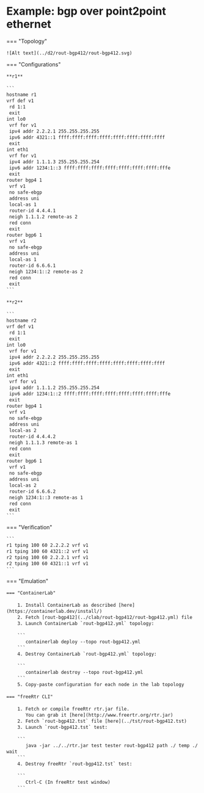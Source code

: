 # Example: bgp over point2point ethernet

=== "Topology"

    ![Alt text](../d2/rout-bgp412/rout-bgp412.svg)

=== "Configurations"

    **r1**

    ```
    hostname r1
    vrf def v1
     rd 1:1
     exit
    int lo0
     vrf for v1
     ipv4 addr 2.2.2.1 255.255.255.255
     ipv6 addr 4321::1 ffff:ffff:ffff:ffff:ffff:ffff:ffff:ffff
     exit
    int eth1
     vrf for v1
     ipv4 addr 1.1.1.3 255.255.255.254
     ipv6 addr 1234:1::3 ffff:ffff:ffff:ffff:ffff:ffff:ffff:fffe
     exit
    router bgp4 1
     vrf v1
     no safe-ebgp
     address uni
     local-as 1
     router-id 4.4.4.1
     neigh 1.1.1.2 remote-as 2
     red conn
     exit
    router bgp6 1
     vrf v1
     no safe-ebgp
     address uni
     local-as 1
     router-id 6.6.6.1
     neigh 1234:1::2 remote-as 2
     red conn
     exit
    ```

    **r2**

    ```
    hostname r2
    vrf def v1
     rd 1:1
     exit
    int lo0
     vrf for v1
     ipv4 addr 2.2.2.2 255.255.255.255
     ipv6 addr 4321::2 ffff:ffff:ffff:ffff:ffff:ffff:ffff:ffff
     exit
    int eth1
     vrf for v1
     ipv4 addr 1.1.1.2 255.255.255.254
     ipv6 addr 1234:1::2 ffff:ffff:ffff:ffff:ffff:ffff:ffff:fffe
     exit
    router bgp4 1
     vrf v1
     no safe-ebgp
     address uni
     local-as 2
     router-id 4.4.4.2
     neigh 1.1.1.3 remote-as 1
     red conn
     exit
    router bgp6 1
     vrf v1
     no safe-ebgp
     address uni
     local-as 2
     router-id 6.6.6.2
     neigh 1234:1::3 remote-as 1
     red conn
     exit
    ```

=== "Verification"

    ```
    r1 tping 100 60 2.2.2.2 vrf v1
    r1 tping 100 60 4321::2 vrf v1
    r2 tping 100 60 2.2.2.1 vrf v1
    r2 tping 100 60 4321::1 vrf v1
    ```

=== "Emulation"

    === "ContainerLab"

        1. Install ContainerLab as described [here](https://containerlab.dev/install/)  
        2. Fetch [rout-bgp412](../clab/rout-bgp412/rout-bgp412.yml) file  
        3. Launch ContainerLab `rout-bgp412.yml` topology:  

        ```
           containerlab deploy --topo rout-bgp412.yml  
        ```
        4. Destroy ContainerLab `rout-bgp412.yml` topology:  

        ```
           containerlab destroy --topo rout-bgp412.yml  
        ```
        5. Copy-paste configuration for each node in the lab topology

    === "freeRtr CLI"

        1. Fetch or compile freeRtr rtr.jar file.  
           You can grab it [here](http://www.freertr.org/rtr.jar)  
        2. Fetch `rout-bgp412.tst` file [here](../tst/rout-bgp412.tst)  
        3. Launch `rout-bgp412.tst` test:  

        ```
           java -jar ../../rtr.jar test tester rout-bgp412 path ./ temp ./ wait
        ```
        4. Destroy freeRtr `rout-bgp412.tst` test:  

        ```
           Ctrl-C (In freeRtr test window)
        ```

